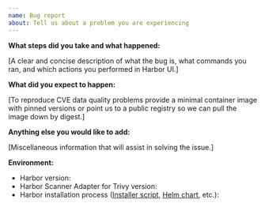 ```yaml
---
name: Bug report
about: Tell us about a problem you are experiencing
---
```


**What steps did you take and what happened:**

[A clear and concise description of what the bug is, what commands you ran, and which actions you performed in Harbor UI.]

**What did you expect to happen:**

[To reproduce CVE data quality problems provide a minimal container image with pinned versions or point us to a public registry so we can pull the image down by digest.]

**Anything else you would like to add:**

[Miscellaneous information that will assist in solving the issue.]

**Environment:**

- Harbor version:
- Harbor Scanner Adapter for Trivy version:
- Harbor installation process ([Installer script][harbor-installer], [Helm chart][harbor-helm], etc.):

[harbor-helm]: https://goharbor.io/docs/2.3.0/install-config/harbor-ha-helm/
[harbor-installer]: https://goharbor.io/docs/2.3.0/install-config/download-installer/
